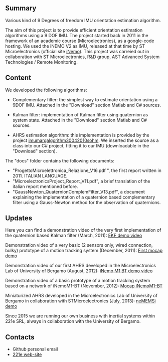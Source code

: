 ## Summary
Various kind of 9 Degrees of freedom IMU orientation estimation algorithm.

The aim of this project is to provide efficient orientation estimation algorithms using a 9 DOF IMU. The project started back in 2011 in the framework of an academic course (Microelectronics), as a google-code hosting. We used the iNEMO V2 as IMU, released at that time by ST Microelectronics (official site [iNemo](http://www.st.com/internet/evalboard/product/250367.jsp)). This project was carreied out in collaboration with ST Microelectronics, R&D group, AST Advanced System Technologies / Remote Monitoring.

## Content

We developed the following algorithms:

- Complementary filter: the simplest way to estimate orientation using a 9DOF IMU. Attached in the "Download" section Matlab and C# sources.

- Kalman filter: implementation of Kalman filter using quaternion as system state. Attached in the "Download" section Matlab and C# sources.

- AHRS estimation algorithm: this implementation is provided by the project [imumargalgorithm30042010sohm](http://code.google.com/p/imumargalgorithm30042010sohm/). We inserted the source as a class into our C# project, fitting it to our IMU (downloadable in the "Download" section).

The "docs" folder contains the following documents:
- "ProgettoMicroelettronica_Relazione_V16.pdf ", the first report written in 2011. ITALIAN LANGUAGE.
- "MicroelectronicsProject_Report_V11.pdf", a brief translation of the italian report mentioned before.
- "GaussNewton_QuaternionComplemFilter_V13.pdf", a document explaining the implementation of a quaternion based complementary filter using a Gauss-Newton method for the observation of quaternions.

## Updates

Here you can find a demonstration video of the very first implementation of the quaternion based Kalman filter (March, 2011):
[EKF demo video](http://www.youtube.com/watch?v=p8H2-vkUM0I)

Demonstration video of a very basic (2 sensors only, wired connection, bulky) prototype of a motion tracking system (December, 2011):
[First mocap demo](http://www.youtube.com/watch?v=mn8vfYt1U1I&context=C3e2c6f5ADOEgsToPDskKHH6ybFsuhwhsC-CkazIrX)

Demonstration video of our first AHRS developed in the Microelectronics Lab of University of Bergamo (August, 2012):
[iNemo M1 BT demo video](http://www.youtube.com/watch?v=RRKzzHHReRA)

Demonstration video of a basic prototype of a motion tracking system based on a network of iNemoM1-BT (November, 2012):
[Mocap iNemoM1-BT](http://www.youtube.com/watch?v=UT7Rg108syk&feature=plcp)

Miniaturized AHRS developed in the Microelectronics Lab of University of Bergamo in collaboration with STMicroelectronics (July, 2013):
[neMEMSi demo](https://www.youtube.com/watch?v=hQidXh_ohIU)

Since 2015 we are running our own business with inertial systems within 221e SRL, always in collaboration with the University of Bergamo.

## Contacts
- Github personal email 
- [221e web-site](http://www.221e.it/)

